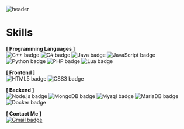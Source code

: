 ![header](https://capsule-render.vercel.app/api?type=waving&color=6FC7E1&height=150&section=header&text=Dojeha&fontSize=80&animation=fadeIn)

# Skills

**[ Programming Languages ]**  
![C++ badge](https://img.shields.io/badge/C++-00599C?style=flat-square&logo=Cplusplus&logoColor=white)
![C# badge](https://img.shields.io/badge/C%23-239120?style=flat-square&logo=Csharp&logoColor=white)
![Java badge](https://img.shields.io/badge/Java-007396?style=flat-square&logo=Java&logoColor=white)
![JavaScript badge](https://img.shields.io/badge/JavaScript-F7DF1E?style=flat-square&logo=JavaScript&logoColor=black)
![Python badge](https://img.shields.io/badge/Python-3776AB?style=flat-square&logo=Python&logoColor=white)
![PHP badge](https://img.shields.io/badge/PHP-777BB4?style=flat-square&logo=PHP&logoColor=white)
![Lua badge](https://img.shields.io/badge/Lua-2C2D72?style=flat-square&logo=Lua&logoColor=white)

**[ Frontend ]**  
![HTML5 badge](https://img.shields.io/badge/HTML5-E34F26?style=flat-square&logo=HTML5&logoColor=white)
![CSS3 badge](https://img.shields.io/badge/CSS3-1572B7?style=flat-square&logo=CSS3&logoColor=white)

**[ Backend ]**  
![Node.js badge](https://img.shields.io/badge/Node.js-339933?style=flat-square&logo=Node&logoColor=white)
![MongoDB badge](https://img.shields.io/badge/MongoDB-47A248?style=flat-square&logo=MongoDB&logoColor=white)
![Mysql badge](https://img.shields.io/badge/Mysql-4479A1?style=flat-square&logo=Mysql&logoColor=white)
![MariaDB badge](https://img.shields.io/badge/MariaDB-003545?style=flat-square&logo=MariaDB&logoColor=white)
![Docker badge](https://img.shields.io/badge/Docker-2496ED?style=flat-square&logo=Docker&logoColor=white)

**[ Contact Me ]**  
[![Gmail badge](https://img.shields.io/badge/Gmail-EA4335?style=flat-square&logo=Gmail&logoColor=white)](mailto:dojeha22@gmail.com)
